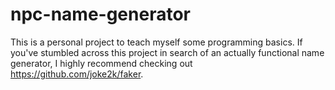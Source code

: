# npc-name-generator

This is a personal project to teach myself some programming basics. If you've stumbled across this project in search of an actually functional name generator, I highly recommend checking out https://github.com/joke2k/faker.

